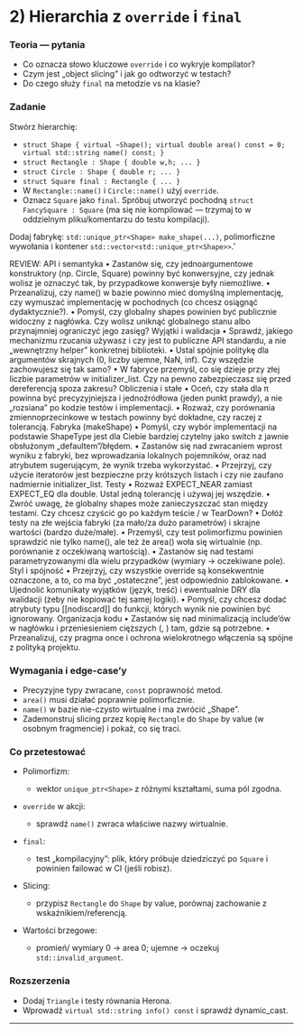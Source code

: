 # 2) Hierarchia z `override` i `final`

### Teoria — pytania

* Co oznacza słowo kluczowe `override` i co wykryje kompilator?
* Czym jest „object slicing” i jak go odtworzyć w testach?
* Do czego służy `final` na metodzie vs na klasie?

### Zadanie

Stwórz hierarchię:

* `struct Shape { virtual ~Shape(); virtual double area() const = 0; virtual std::string name() const; }`
* `struct Rectangle : Shape { double w,h; ... }`
* `struct Circle : Shape { double r; ... }`
* `struct Square final : Rectangle { ... }`
* W `Rectangle::name()` i `Circle::name()` użyj `override`.
* Oznacz `Square` jako `final`. Spróbuj utworzyć pochodną `struct FancySquare : Square` (ma się nie kompilować — trzymaj to w oddzielnym pliku/komentarzu do testu kompilacji).

Dodaj fabrykę: `std::unique_ptr<Shape> make_shape(...)`, polimorficzne wywołania i kontener `std::vector<std::unique_ptr<Shape>>`.’


REVIEW:
API i semantyka
    • Zastanów się, czy jednoargumentowe konstruktory (np. Circle, Square) powinny być konwersyjne, czy jednak wolisz je oznaczyć tak, by przypadkowe konwersje były niemożliwe.
    • Przeanalizuj, czy name() w bazie powinno mieć domyślną implementację, czy wymuszać implementację w pochodnych (co chcesz osiągnąć dydaktycznie?).
    • Pomyśl, czy globalny shapes powinien być publicznie widoczny z nagłówka. Czy wolisz uniknąć globalnego stanu albo przynajmniej ograniczyć jego zasięg?
Wyjątki i walidacja
    • Sprawdź, jakiego mechanizmu rzucania używasz i czy jest to publiczne API standardu, a nie „wewnętrzny helper” konkretnej biblioteki.
    • Ustal spójnie politykę dla argumentów skrajnych (0, liczby ujemne, NaN, inf). Czy wszędzie zachowujesz się tak samo?
    • W fabryce przemyśl, co się dzieje przy złej liczbie parametrów w initializer_list. Czy na pewno zabezpieczasz się przed dereferencją spoza zakresu?
Obliczenia i stałe
    • Oceń, czy stała dla π powinna być precyzyjniejsza i jednoźródłowa (jeden punkt prawdy), a nie „rozsiana” po kodzie testów i implementacji.
    • Rozważ, czy porównania zmiennoprzecinkowe w testach powinny być dokładne, czy raczej z tolerancją.
Fabryka (makeShape)
    • Pomyśl, czy wybór implementacji na podstawie ShapeType jest dla Ciebie bardziej czytelny jako switch z jawnie obsłużonym „defaultem”/błędem.
    • Zastanów się nad zwracaniem wprost wyniku z fabryki, bez wprowadzania lokalnych pojemników, oraz nad atrybutem sugerującym, że wynik trzeba wykorzystać.
    • Przejrzyj, czy użycie iteratorów jest bezpieczne przy krótszych listach i czy nie zaufano nadmiernie initializer_list.
Testy
    • Rozważ EXPECT_NEAR zamiast EXPECT_EQ dla double. Ustal jedną tolerancję i używaj jej wszędzie.
    • Zwróć uwagę, że globalny shapes może zanieczyszczać stan między testami. Czy chcesz czyścić go po każdym teście / w TearDown?
    • Dołóż testy na złe wejścia fabryki (za mało/za dużo parametrów) i skrajne wartości (bardzo duże/małe).
    • Przemyśl, czy test polimorfizmu powinien sprawdzić nie tylko name(), ale też że area() woła się wirtualnie (np. porównanie z oczekiwaną wartością).
    • Zastanów się nad testami parametryzowanymi dla wielu przypadków (wymiary → oczekiwane pole).
Styl i spójność
    • Przejrzyj, czy wszystkie override są konsekwentnie oznaczone, a to, co ma być „ostateczne”, jest odpowiednio zablokowane.
    • Ujednolić komunikaty wyjątków (język, treść) i ewentualnie DRY dla walidacji (żeby nie kopiować tej samej logiki).
    • Pomyśl, czy chcesz dodać atrybuty typu [[nodiscard]] do funkcji, których wynik nie powinien być ignorowany.
Organizacja kodu
    • Zastanów się nad minimalizacją include’ów w nagłówku i przeniesieniem cięższych (<iostream>, <fstream>) tam, gdzie są potrzebne.
    • Przeanalizuj, czy pragma once i ochrona wielokrotnego włączenia są spójne z polityką projektu.








### Wymagania i edge-case’y

* Precyzyjne typy zwracane, `const` poprawność metod.
* `area()` musi działać poprawnie polimorficznie.
* `name()` w bazie nie-czysto wirtualne i ma zwrócić „Shape”.
* Zademonstruj slicing przez kopię `Rectangle` do `Shape` by value (w osobnym fragmencie) i pokaż, co się traci.

### Co przetestować

* Polimorfizm:

  * wektor `unique_ptr<Shape>` z różnymi kształtami, suma pól zgodna.
* `override` w akcji:

  * sprawdź `name()` zwraca właściwe nazwy wirtualnie.
* `final`:

  * test „kompilacyjny”: plik, który próbuje dziedziczyć po `Square` i powinien failować w CI (jeśli robisz).
* Slicing:

  * przypisz `Rectangle` do `Shape` by value, porównaj zachowanie z wskaźnikiem/referencją.
* Wartości brzegowe:

  * promień/ wymiary 0 → area 0; ujemne → oczekuj `std::invalid_argument`.

### Rozszerzenia

* Dodaj `Triangle` i testy równania Herona.
* Wprowadź `virtual std::string info() const` i sprawdź dynamic\_cast.

---
